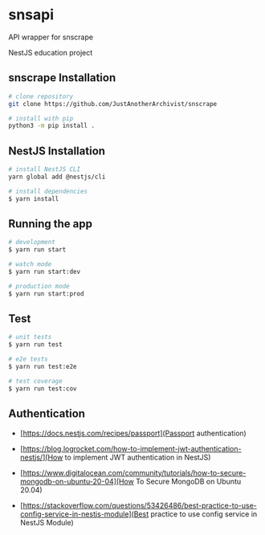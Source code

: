 # snsapi

API wrapper for snscrape

NestJS education project

## snscrape Installation

```bash
# clone repository
git clone https://github.com/JustAnotherArchivist/snscrape
```

```bash
# install with pip
python3 -m pip install .
```

## NestJS Installation

```bash
# install NestJS CLI
yarn global add @nestjs/cli
```

```bash
# install dependencies
$ yarn install
```

## Running the app

```bash
# development
$ yarn run start

# watch mode
$ yarn run start:dev

# production mode
$ yarn run start:prod
```

## Test

```bash
# unit tests
$ yarn run test

# e2e tests
$ yarn run test:e2e

# test coverage
$ yarn run test:cov
```

## Authentication

- [https://docs.nestjs.com/recipes/passport](Passport authentication)

- [https://blog.logrocket.com/how-to-implement-jwt-authentication-nestjs/](How to implement JWT authentication in NestJS)

- [https://www.digitalocean.com/community/tutorials/how-to-secure-mongodb-on-ubuntu-20-04](How To Secure MongoDB on Ubuntu 20.04)

- [https://stackoverflow.com/questions/53426486/best-practice-to-use-config-service-in-nestjs-module](Best practice to use config service in NestJS Module)
